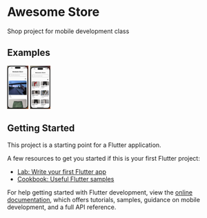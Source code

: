 # Awesome Store

Shop project for mobile development class

## Examples

<img src="./assets/phone_one_col.png" alt="1col" height="100">

<img src="./assets/phone_two_col.png" alt="2col" height="100">

## Getting Started

This project is a starting point for a Flutter application.

A few resources to get you started if this is your first Flutter project:

- [Lab: Write your first Flutter app](https://docs.flutter.dev/get-started/codelab)
- [Cookbook: Useful Flutter samples](https://docs.flutter.dev/cookbook)

For help getting started with Flutter development, view the
[online documentation](https://docs.flutter.dev/), which offers tutorials,
samples, guidance on mobile development, and a full API reference.
